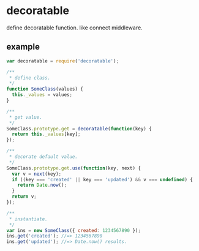 decoratable
==============

define decoratable function. like connect middleware.

example
--------------

```js
var decoratable = require('decoratable');

/**
 * define class.
 */
function SomeClass(values) {
  this._values = values;
}

/**
 * get value.
 */
SomeClass.prototype.get = decoratable(function(key) {
  return this._values[key];
});

/**
 * decorate default value.
 */
SomeClass.prototype.get.use(function(key, next) {
  var v = next(key);
  if ((key === 'created' || key === 'updated') && v === undefined) {
    return Date.now();
  }
  return v;
});

/**
 * instantiate.
 */
var ins = new SomeClass({ created: 1234567890 });
ins.get('created'); //=> 1234567890
ins.get('updated'); //=> Date.now() results.
```

